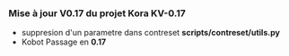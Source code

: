 ### Mise à jour **V0.17** du projet Kora **KV-0.17**

- suppresion d'un parametre dans contreset **scripts/contreset/utils.py**
- Kobot Passage en **0.17**